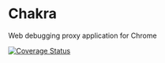 # Chakra
Web debugging proxy application for Chrome

[![Coverage Status](https://coveralls.io/repos/github/qinshou/chakra/badge.svg?branch=master)](https://coveralls.io/github/qinshou/chakra?branch=master)